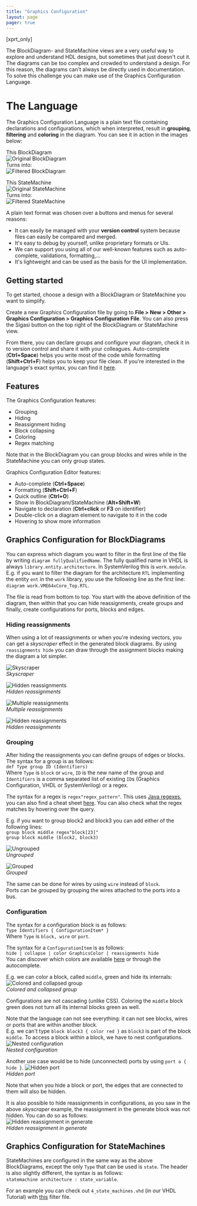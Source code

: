 ```yaml
---
title: "Graphics Configuration"
layout: page
pager: true
---
```


[xprt_only]

The BlockDiagram- and StateMachine views are a very useful way to explore and understand HDL designs, but sometimes that just doesn't cut it.
The diagrams can be too complex and crowded to understand a design. For this reason, the diagrams can't always be directly used in documentation. To solve this challenge you can make use of the Graphics Configuration Language.

# The Language
The Graphics Configuration Language is a plain text file containing declarations and configurations, which when interpreted, result in **grouping**, **filtering** and **coloring** in the diagram.
You can see it in action in the images below:

This BlockDiagram  
![Original BlockDiagram](images/BdOriginal.png)  
Turns into:  
![Filtered BlockDiagram](images//BdFiltered.png)  

This StateMachine  
![Original StateMachine](images/FsmOriginal.png)  
Turns into:  
![Filtered StateMachine](images/FsmFiltered.png)  

A plain text format was chosen over a buttons and menus for several reasons:

* It can easily be managed with your **version control** system because files can easily be compared and merged.
* It's easy to debug by yourself, unlike proprietary formats or UIs.
* We can support you using all of our well-known features such as auto-complete, validations, formatting,...
* It's lightweight and can be used as the basis for the UI implementation.

## Getting started
To get started, choose a design with a BlockDiagram or StateMachine you want to simplify.

Create a new Graphics Configuration file by going to **File > New > Other > Graphics Configuration > Graphics Configuration File**.
You can also press the Sigasi button on the top right of the BlockDiagram or StateMachine view.

From there, you can declare groups and configure your diagram, check it in to version control and share it with your colleagues.
Auto-complete (**Ctrl+Space**) helps you write most of the code while formatting (**Shift+Ctrl+F**) helps you to keep your file clean.
If you're interested in the language's exact syntax, you can find it [here](../tech/graphics.ebnf.html).

## Features
The Graphics Configuration features:

* Grouping
* Hiding
* Reassignment hiding
* Block collapsing
* Coloring
* Regex matching

Note that in the BlockDiagram you can group blocks and wires while in the StateMachine you can only group states.

Graphics Configuration Editor features:

* Auto-complete (**Ctrl+Space**)
* Formatting (**Shift+Ctrl+F**)
* Quick outline (**Ctrl+O**)
* Show in BlockDiagram/StateMachine (**Alt+Shift+W**)
* Navigate to declaration (**Ctrl+click** or **F3** on identifier)
* Double-click on a diagram element to navigate to it in the code
* Hovering to show more information

## Graphics Configuration for BlockDiagrams

You can express which diagram you want to filter in the first line of the file by writing `diagram fullyQualifiedName`. The fully qualified name in VHDL is always `library.entity.architecture`. In SystemVerilog this is `work.module`.  
E.g. if you want to filter the diagram for the architecture `RTL` implementing the entity `ent` in the `work` library, you use the following line as the first line: `diagram work.VME64xCore_Top.RTL`.

The file is read from bottom to top. You start with the above definition of the diagram, then within that you can hide reassignments, create groups and finally, create configurations for ports, blocks and edges.

### Hiding reassignments
When using a lot of reassignments or when you're indexing vectors, you can get a *skyscraper* effect in the generated block diagrams.
By using `reassignments hide` you can draw through the assignment blocks making the diagram a lot simpler.  

![Skyscraper](images/skyscraper.png)  
*Skyscraper*

![Hidden reassignments](images/skyscraper_hidden_reassignments.png)  
*Hidden reassignments*  
  
![Multiple reassignments](images/multiple_reassignments.png)  
*Multiple reassignments*  

![Hidden reassignments](images/multiple_reassignments_hidden.png)  
*Hidden reassignments*  

### Grouping
After hiding the reassignments you can define groups of edges or blocks.
The syntax for a group is as follows:  
`def Type group ID (Identifiers)`  
Where `Type` is `block` or `wire`, `ID` is the new name of the group and `Identifiers` is a comma separated list of existing `ID`s (Graphics Configuration, VHDL or SystemVerilog) or a regex.

The syntax for a regex is `regex"regex_pattern"`. This uses [Java regexes](https://docs.oracle.com/javase/8/docs/api/java/util/regex/Pattern.html), you can also find a cheat sheet [here](http://files.zeroturnaround.com/pdf/zt_regular-expressions-cheat-sheet.pdf).
You can also check what the regex matches by hovering over the query.

E.g. if you want to group block2 and block3 you can add either of the following lines:  
`group block middle regex"block[23]"`  
`group block middle (block2, block3)`  

![Ungrouped](images/ungrouped.png)  
*Ungrouped*

![Grouped](images/grouped.png)  
*Grouped*  

The same can be done for wires by using `wire` instead of `block`.  
Ports can be grouped by grouping the wires attached to the ports into a bus.

### Configuration
The syntax for a configuration block is as follows:  
`Type Identifiers { ConfigurationItem* }`  
Where `Type` is `block, wire` or `port`.

The syntax for a `ConfigurationItem` is as follows:  
`hide | collapse | color GraphicsColor | reassignments hide`  
You can discover which colors are available [here](../tech/graphics.ebnf.html#GraphicsColor) or through the autocomplete.

E.g. we can color a block, called `middle`, green and hide its internals:  
![Colored and collapsed group](images/colored_group.png)  
*Colored and collapsed group*  

Configurations are not cascading (unlike CSS).
Coloring the `middle` block green does not turn all its internal blocks green as well.

Note that the language can not see everything: it can not see blocks, wires or ports that are within another block.  
E.g. we can't type `block block3 { color red }` as `block3` is part of the block `middle`.
To access a block within a block, we have to nest configurations.
![Nested configuration](images/nested_configuration.png)  
*Nested configuration*  

Another use case would be to hide (unconnected) ports by using `port a { hide }`.
![Hidden port](images/hidden_port.png)  
*Hidden port*  

Note that when you hide a block or port, the edges that are connected to them will also be hidden.

It is also possible to hide reassignments in configurations, as you saw in the above *skyscraper* example, the reassignment in the generate block was not hidden.
You can do so as follows:  
![Hidden reassignment in generate](images/hidden_reassignments_generate.png)  
*Hidden reassignment in generate*  

## Graphics Configuration for StateMachines

StateMachines are configured in the same way as the above BlockDiagrams, except the only `Type` that can be used is `state`.
The header is also slightly different, the syntax is as follows:  
`statemachine architecture : state_variable`.

For an example you can check out `4_state_machines.vhd` (in our VHDL Tutorial) with [this](../tech/using-graphics-configuration/4_state_machines.statemachine) filter file.

